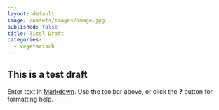 ```yaml
---
layout: default
image: /assets/images/image.jpg
published: false
title: Titel Draft
categories:
  - vegetarisch
---
```

## This is a test draft

Enter text in [Markdown](http://daringfireball.net/projects/markdown/). Use the toolbar above, or click the **?** button for formatting help.

